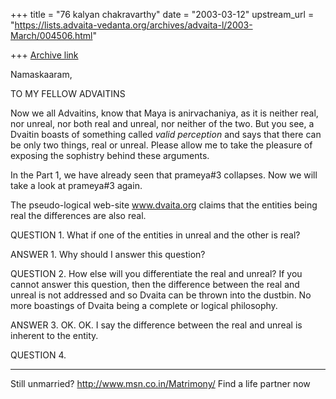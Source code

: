 +++
title = "76 kalyan chakravarthy"
date = "2003-03-12"
upstream_url = "https://lists.advaita-vedanta.org/archives/advaita-l/2003-March/004506.html"

+++
[Archive link](https://lists.advaita-vedanta.org/archives/advaita-l/2003-March/004506.html)

Namaskaaram,

TO MY FELLOW ADVAITINS

Now we all Advaitins, know that Maya is anirvachaniya, as it is neither
real, nor unreal, nor both real and unreal, nor neither of the two. But you
see, a Dvaitin boasts of something called *valid perception* and says that
there can be only two things, real or unreal. Please allow me to take the
pleasure of exposing the sophistry behind these arguments.

In the Part 1, we have already seen that prameya#3 collapses. Now we will
take a look at prameya#3 again.

The pseudo-logical web-site www.dvaita.org claims that the entities being
real the differences are also real.

QUESTION 1.
What if one of the entities in unreal and the other is real?

ANSWER 1.
Why should I answer this question?

QUESTION 2.
How else will you differentiate the real and unreal? If you cannot answer
this question, then the difference between the real and unreal is not
addressed and so Dvaita can be thrown into the dustbin. No more boastings of
Dvaita being a complete or logical philosophy.

ANSWER 3.
OK. OK. I say the difference between the real and unreal is inherent to the
entity.

QUESTION 4.


_________________________________________________________________
Still unmarried? http://www.msn.co.in/Matrimony/ Find a life partner now


